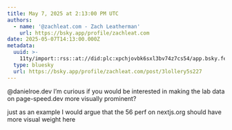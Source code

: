 ```yaml
---
title: May 7, 2025 at 2:13:00 PM UTC
authors:
  - name: '@zachleat.com - Zach Leatherman'
    url: https://bsky.app/profile/zachleat.com
date: 2025-05-07T14:13:00.000Z
metadata:
  uuid: >-
    11ty/import::rss::at://did:plc:xpchjovbk6sxl3bv74z7cs54/app.bsky.feed.post/3lollery5s227
  type: bluesky
  url: https://bsky.app/profile/zachleat.com/post/3lollery5s227
---
```

@danielroe.dev I’m curious if you would be interested in making the lab data on page-speed.dev more visually prominent?

just as an example I would argue that the 56 perf on nextjs.org should have more visual weight here
